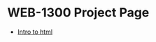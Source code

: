 # WEB-1300 Project Page

<ul>
    <li><a href="intro to html/index.html" target="_blank">Intro to html</a></li>
 </ul>